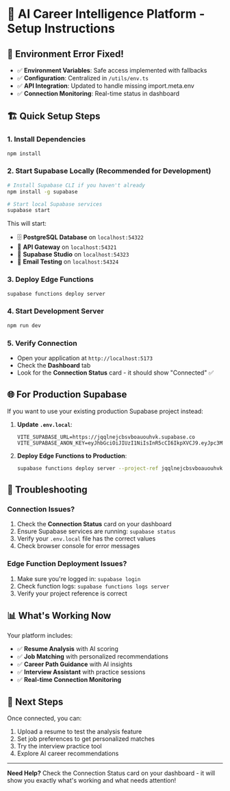 # 🚀 AI Career Intelligence Platform - Setup Instructions

## 🔧 **Environment Error Fixed!**
- ✅ **Environment Variables**: Safe access implemented with fallbacks
- ✅ **Configuration**: Centralized in `/utils/env.ts`
- ✅ **API Integration**: Updated to handle missing import.meta.env
- ✅ **Connection Monitoring**: Real-time status in dashboard

## 🏗️ Quick Setup Steps

### 1. Install Dependencies
```bash
npm install
```

### 2. Start Supabase Locally (Recommended for Development)
```bash
# Install Supabase CLI if you haven't already
npm install -g supabase

# Start local Supabase services
supabase start
```

This will start:
- 🗄️ **PostgreSQL Database** on `localhost:54322`  
- 🔗 **API Gateway** on `localhost:54321`
- 🎨 **Supabase Studio** on `localhost:54323`
- 📧 **Email Testing** on `localhost:54324`

### 3. Deploy Edge Functions
```bash
supabase functions deploy server
```

### 4. Start Development Server
```bash
npm run dev
```

### 5. Verify Connection
- Open your application at `http://localhost:5173`
- Check the **Dashboard** tab
- Look for the **Connection Status** card - it should show "Connected" ✅

## 🌐 For Production Supabase

If you want to use your existing production Supabase project instead:

1. **Update `.env.local`**:
   ```env
   VITE_SUPABASE_URL=https://jqqlnejcbsvboauouhvk.supabase.co
   VITE_SUPABASE_ANON_KEY=eyJhbGciOiJIUzI1NiIsInR5cCI6IkpXVCJ9.eyJpc3MiOiJzdXBhYmFzZSIsInJlZiI6ImpxcWxuZWpjYnN2Ym9hdW91aHZrIiwicm9sZSI6ImFub24iLCJpYXQiOjE3NTgyNjYxNjQsImV4cCI6MjA3Mzg0MjE2NH0.ATXTGtmOsP3xzxGboCrfQU2JOeCofQ9jGMmeKVA0ReU
   ```

2. **Deploy Edge Functions to Production**:
   ```bash
   supabase functions deploy server --project-ref jqqlnejcbsvboauouhvk
   ```

## 🔧 Troubleshooting

### Connection Issues?
1. Check the **Connection Status** card on your dashboard
2. Ensure Supabase services are running: `supabase status`
3. Verify your `.env.local` file has the correct values
4. Check browser console for error messages

### Edge Function Deployment Issues?
1. Make sure you're logged in: `supabase login`
2. Check function logs: `supabase functions logs server`
3. Verify your project reference is correct

## 📊 What's Working Now

Your platform includes:
- ✅ **Resume Analysis** with AI scoring
- ✅ **Job Matching** with personalized recommendations  
- ✅ **Career Path Guidance** with AI insights
- ✅ **Interview Assistant** with practice sessions
- ✅ **Real-time Connection Monitoring**

## 🎯 Next Steps

Once connected, you can:
1. Upload a resume to test the analysis feature
2. Set job preferences to get personalized matches
3. Try the interview practice tool
4. Explore AI career recommendations

---
**Need Help?** Check the Connection Status card on your dashboard - it will show you exactly what's working and what needs attention!